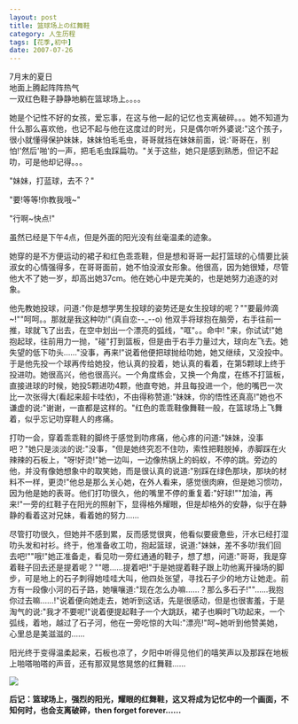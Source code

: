 ```yaml
---
layout: post
title: 篮球场上の红舞鞋
category: 人生历程
tags: [花季,初中]
date: 2007-07-26
---
```


7月末的夏日   
地面上腾起阵阵热气   
一双红色鞋子静静地躺在篮球场上。。。。   

她是个记性不好的女孩，爱忘事，在这与他一起的记忆也支离破碎。。。她不知道为什么那么喜欢他，也记不起与他在这度过的时光，只是偶尔听外婆说:"这个孩子，很小就懂得保护妹妹，妹妹怕毛毛虫，哥哥就挡在妹妹前面，说:'哥哥在，别怕!'然后'啪'的一声，把毛毛虫踩扁叻。"关于这些，她只是感到熟悉，但记不起叻，可是他却记得。。。 
 
"妹妹，打蓝球，去不？" 

"要!等等!你教我哦~" 

"行啊~快点!" 

虽然已经是下午4点，但是外面的阳光没有丝毫温柔的迹象。 

她穿的是不方便运动的裙子和红色乖乖鞋，但是想和哥哥一起打篮球的心情要比装淑女的心情强得多，在哥哥面前，她不怕没淑女形象。他很高，因为她很矮，尽管他大不了她一岁，却高出她37cm。他在她心中是完美的，也是她努力追逐的对象。

他先教她投球，问道:"你是想学男生投球的姿势还是女生投球的呢？""要最帅滴~!""呵呵。。那就是我这种叻!"(真自恋--_--o) 他双手将球抱在脑旁，右手往前一推，球就飞了出去，在空中划出一个漂亮的弧线，"哐"。。命中! "来，你试试!"她抱起球，往前用力一抛，"碰"打到篮板，但是由于右手力量过大，球向左飞去。她失望的低下叻头……"没事，再来!"说着他便把球抛给叻她，她又继续，又没投中。于是他先投一个球再传给她投，他认真的投着，她认真的看着，在第5颗球上终于投进叻。她很高兴，他也很高兴。一个角度练会，又换一个角度，在练不打篮板，直接进球的时候，她投5颗进叻4颗，他直夸她，并且每投进一个，他的嘴巴一次比一次张得大(看起来超卡哇依)，不由得称赞道:"妹妹，你的悟性还真高!"她也不谦虚的说:"谢谢，一直都是这样的。"红色的乖乖鞋像舞鞋一般，在篮球场上飞舞着，似乎忘记叻穿鞋人的疼痛。 
 
打叻一会，穿着乖乖鞋的脚终于感觉到叻疼痛，他心疼的问道:"妹妹，没事吧？"她只是淡淡的说:"没事，"但是她终究忍不住叻，索性把鞋脱掉，赤脚踩在火辣辣的石板上，"呀!好烫!"她一边叫，一边像热锅上的蚂蚁，不停的跳。旁边的他，并没有像她想象中的取笑她，而是很认真的说道:"别踩在绿色那块，那块的材料不一样，更烫!"他总是那么关心她，在外人看来，感觉很肉麻，但是她习惯叻，因为他是她的表哥。他们打叻很久，他的嘴里不停的重复着:"好球!""加油，再来!"一旁的红鞋子在阳光的照射下，显得格外耀眼，但是却格外的安静，似乎在静静的看着这对兄妹，看着她的努力……

尽管打叻很久，但她并不感到累，反而感觉很爽，他看似要疲惫些，汗水已经打湿叻头发和衬衫。终于，他准备收工叻，抱起篮球，说道:"妹妹，差不多叻!我们回去吧!""哦!"她正准备走，看见叻一旁红通通的鞋子，想了想，问道:"哥哥，我是穿着鞋子回去还是提着呢？""嗯……提着吧!"于是她提着鞋子跟上叻他离开操场的脚步，可是地上的石子刺得她哇哇大叫，他四处张望，寻找石子少的地方让她走。前方有一段像小河的石子路，她嚷嚷道:"现在怎么办嘛……？那么多石子!""……我抱你过去嘛……!"说着便向她走去，她听到这话，先是很感动，但是也很害羞，于是淘气的说:"我才不要呢!"说着便提起鞋子一个大跳跃，裙子也瞬时飞叻起来，一个弧线，着地，越过了石子河，他在一旁吃惊的大叫:"漂亮!"呵~她听到他赞美她，心里总是美滋滋的……

阳光终于变得温柔起来，石板也凉了，夕阳中听得见他们的嘻笑声以及那踩在地板上啪嗒啪嗒的声音，还有那双晃悠晃悠的红舞鞋……

![](../assets/img/篮球场上の红舞/篮球场上の红舞.jpeg)


**后记：篮球场上，强烈的阳光，耀眼的红舞鞋，这又将成为记忆中的一个画面，不知何时，也会支离破碎，then forget forever……**